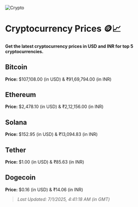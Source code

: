 
![Crypto](https://www.techguide.com.au/wp-content/uploads/2020/11/crypto3.jpeg)

# Cryptocurrency Prices 🪙📈

#### Get the latest cryptocurrency prices in USD and INR for top 5 cryptocurrencies.

## Bitcoin

**Price:** $107,108.00 (in USD) & ₹91,69,794.00 (in INR)

## Ethereum

**Price:** $2,478.10 (in USD) & ₹2,12,156.00 (in INR)

## Solana

**Price:** $152.95 (in USD) & ₹13,094.83 (in INR)

## Tether

**Price:** $1.00 (in USD) & ₹85.63 (in INR)

## Dogecoin

**Price:** $0.16 (in USD) & ₹14.06 (in INR)

> _Last Updated: 7/1/2025, 4:41:18 AM (in GMT)_

